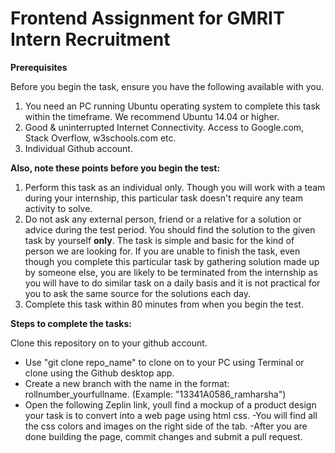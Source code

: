 # Frontend Assignment for GMRIT Intern Recruitment

**Prerequisites**

Before you begin the task, ensure you have the following available with you.

1. You need an PC running Ubuntu operating system to complete this task within the timeframe. We recommend Ubuntu 14.04 or higher.
2. Good & uninterrupted Internet Connectivity. Access to Google.com, Stack Overflow, w3schools.com etc.
3. Individual Github account.

**Also, note these points before you begin the test:**

1. Perform this task as an individual only. Though you will work with a team during your internship, this particular task doesn't require any team activity to solve. 
2. Do not ask any external person, friend or a relative for a solution or advice during the test period. You should find the solution to the given task by yourself **only**. The task is simple and basic for the kind of person we are looking for. If you are unable to finish the task, even though you complete this particular task by gathering solution made up by someone else, you are likely to be terminated from the internship as you will have to do similar task on a daily basis and it is not practical for you to ask the same source for the solutions each day.
3. Complete this task within 80 minutes from when you begin the test.

**Steps to complete the tasks:**

Clone this repository on to your github account.

- Use "git clone repo_name" to clone on to your PC using Terminal or clone using the Github desktop app.
- Create a new branch with the name in the format: rollnumber_yourfullname. (Example: "13341A0586_ramharsha")
- Open the following Zeplin link, youll find a mockup of a product design your task is to convert into a web page using html css.
-You will find all the css colors and images on the right side of the tab.
-After you are done building the page, commit changes and submit a pull request.
